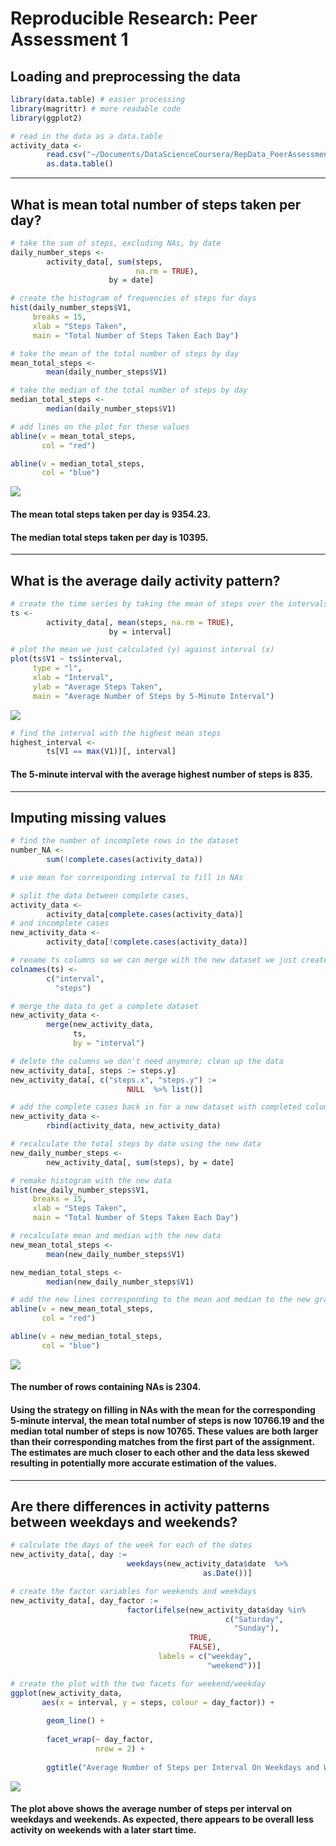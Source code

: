 # Reproducible Research: Peer Assessment 1

## Loading and preprocessing the data

```r
library(data.table) # easier processing
library(magrittr) # more readable code
library(ggplot2) 

# read in the data as a data.table
activity_data <- 
        read.csv("~/Documents/DataScienceCoursera/RepData_PeerAssessment1/activity.csv") %>%
        as.data.table()
```

*****

## What is mean total number of steps taken per day?


```r
# take the sum of steps, excluding NAs, by date
daily_number_steps <- 
        activity_data[, sum(steps, 
                            na.rm = TRUE), 
                      by = date]

# create the histogram of frequencies of steps for days
hist(daily_number_steps$V1, 
     breaks = 15, 
     xlab = "Steps Taken", 
     main = "Total Number of Steps Taken Each Day")

# take the mean of the total number of steps by day
mean_total_steps <- 
        mean(daily_number_steps$V1)

# take the median of the total number of steps by day
median_total_steps <-
        median(daily_number_steps$V1)

# add lines on the plot for these values
abline(v = mean_total_steps, 
       col = "red")

abline(v = median_total_steps, 
       col = "blue")
```

![](PA1_template_files/figure-html/unnamed-chunk-2-1.png) 

#### The mean total steps taken per day is 9354.23.
#### The median total steps taken per day is 10395.

*****

## What is the average daily activity pattern?

```r
# create the time series by taking the mean of steps over the intervals
ts <- 
        activity_data[, mean(steps, na.rm = TRUE), 
                      by = interval]

# plot the mean we just calculated (y) against interval (x)
plot(ts$V1 ~ ts$interval,
     type = "l", 
     xlab = "Interval", 
     ylab = "Average Steps Taken",
     main = "Average Number of Steps by 5-Minute Interval")
```

![](PA1_template_files/figure-html/unnamed-chunk-3-1.png) 

```r
# find the interval with the highest mean steps
highest_interval <-
        ts[V1 == max(V1)][, interval]
```

#### The 5-minute interval with the average highest number of steps is 835.

*****

## Imputing missing values

```r
# find the number of incomplete rows in the dataset
number_NA <- 
        sum(!complete.cases(activity_data))

# use mean for corresponding interval to fill in NAs

# split the data between complete cases, 
activity_data <- 
        activity_data[complete.cases(activity_data)]
# and incomplete cases
new_activity_data <- 
        activity_data[!complete.cases(activity_data)]

# rename ts columns so we can merge with the new dataset we just created of incomplete cases
colnames(ts) <- 
        c("interval",
          "steps")

# merge the data to get a complete dataset
new_activity_data <- 
        merge(new_activity_data, 
              ts, 
              by = "interval")

# delete the columns we don't need anymore; clean up the data
new_activity_data[, steps := steps.y]
new_activity_data[, c("steps.x", "steps.y") := 
                          NULL  %>% list()]

# add the complete cases back in for a new dataset with completed columns
new_activity_data <- 
        rbind(activity_data, new_activity_data)

# recalculate the total steps by date using the new data
new_daily_number_steps <- 
        new_activity_data[, sum(steps), by = date]

# remake histogram with the new data
hist(new_daily_number_steps$V1, 
     breaks = 15, 
     xlab = "Steps Taken", 
     main = "Total Number of Steps Taken Each Day")

# recalculate mean and median with the new data
new_mean_total_steps <-
        mean(new_daily_number_steps$V1)

new_median_total_steps <- 
        median(new_daily_number_steps$V1)

# add the new lines corresponding to the mean and median to the new graph
abline(v = new_mean_total_steps, 
       col = "red")

abline(v = new_median_total_steps, 
       col = "blue")
```

![](PA1_template_files/figure-html/unnamed-chunk-4-1.png) 

#### The number of rows containing NAs is 2304. 

#### Using the strategy on filling in NAs with the mean for the corresponding 5-minute interval, the mean total number of steps is now 10766.19 and the median total number of steps is now 10765. These values are both larger than their corresponding matches from the first part of the assignment. The estimates are much closer to each other and the data less skewed resulting in potentially more accurate estimation of the values.

*****

## Are there differences in activity patterns between weekdays and weekends?


```r
# calculate the days of the week for each of the dates
new_activity_data[, day := 
                          weekdays(new_activity_data$date  %>%
                                           as.Date())]

# create the factor variables for weekends and weekdays
new_activity_data[, day_factor :=
                          factor(ifelse(new_activity_data$day %in% 
                                                c("Saturday", 
                                                  "Sunday"),
                                        TRUE, 
                                        FALSE), 
                                 labels = c("weekday", 
                                            "weekend"))]

# create the plot with the two facets for weekend/weekday
ggplot(new_activity_data, 
       aes(x = interval, y = steps, colour = day_factor)) + 
        
        geom_line() + 
        
        facet_wrap(~ day_factor, 
                   nrow = 2) +
        
        ggtitle("Average Number of Steps per Interval On Weekdays and Weekends")
```

![](PA1_template_files/figure-html/unnamed-chunk-5-1.png) 

#### The plot above shows the average number of steps per interval on weekdays and weekends. As expected, there appears to be overall less activity on weekends with a later start time.
